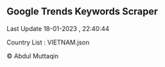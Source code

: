 

## Google Trends Keywords Scraper 
 
Last Update 18-01-2023 , 22:40:44

Country List :
VIETNAM.json



© Abdul Muttaqin 
